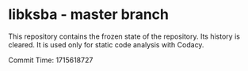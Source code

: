 # libksba - master branch

This repository contains the frozen state of the repository.
Its history is cleared. It is used only for static code
analysis with Codacy.

Commit Time: 1715618727